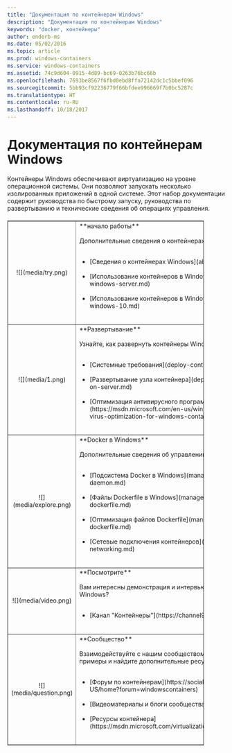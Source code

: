 ```yaml
---
title: "Документация по контейнерам Windows"
description: "Документация по контейнерам Windows"
keywords: "docker, контейнеры"
author: enderb-ms
ms.date: 05/02/2016
ms.topic: article
ms.prod: windows-containers
ms.service: windows-containers
ms.assetid: 74c9d604-0915-4d89-bc69-0263b76bc66b
ms.openlocfilehash: 7693be8567f6fbd0ebd8ffa72142dc1c5bbef096
ms.sourcegitcommit: 5bb93cf92236779f66bfdee996669f7b0bc5287c
ms.translationtype: HT
ms.contentlocale: ru-RU
ms.lasthandoff: 10/18/2017
---
```

# <a name="windows-containers-documentation"></a>Документация по контейнерам Windows

Контейнеры Windows обеспечивают виртуализацию на уровне операционной системы. Они позволяют запускать несколько изолированных приложений в одной системе. Этот набор документации содержит руководства по быстрому запуску, руководства по развертыванию и технические сведения об операциях управления.

<table border="1" style="background-color:FFFFCC;border-collapse:collapse;border:1px solid FFCC00;color:000000;width:90%; margin-top: 20px" cellpadding="25" cellspacing="5">
<tr>
<td ><center>![](media/try.png)</center></td>
<td>**начало работы**<br /><br />
Дополнительные сведения о контейнерах и их использовании.<br /><br />
<ul>
<li>[Сведения о контейнерах Windows](about/index.md)<br /><br /></li>
<li>[Использование контейнеров в Windows Server](quick-start/quick-start-windows-server.md)<br /><br /></li>
<li>[Использование контейнеров в Windows 10](quick-start/quick-start-windows-10.md)<br /><br /></li>
</ul>
</td>
</tr>
<tr>
<td ><center>![](media/1.png)</center></td>
<td>**Развертывание**<br /><br />
Узнайте, как развернуть контейнеры Windows в Windows Server2016.<br /><br />
<ul>
<li>[Системные требования](deploy-containers/system-requirements.md)<br /><br /></li>
<li>[Развертывание узла контейнера](deploy-containers/deploy-containers-on-server.md)<br /><br /></li>
<li>[Оптимизация антивирусного программного обеспечения](https://msdn.microsoft.com/en-us/windows/hardware/drivers/ifs/anti-virus-optimization-for-windows-containers)<br /><br /></li>
</ul>
</td>
</tr>

<tr>
<td ><center>![](media/explore.png)</center></td>
<td>**Docker в Windows**<br /><br />
Дополнительные сведения об управлении Docker в Windows.<br /><br />
<ul>
<li>[Подсистема Docker в Windows](manage-docker/configure-docker-daemon.md)<br /><br /></li>
<li>[Файлы Dockerfile в Windows](manage-docker/manage-windows-dockerfile.md)<br /><br /></li>
<li>[Оптимизация файлов Dockerfile](manage-docker/optimize-windows-dockerfile.md)<br /><br /></li>
<li>[Сетевые подключения контейнеров](manage-containers/container-networking.md)<br /><br /></li>
</ul>
</td>
</tr>

<tr>
<td ><center>![](media/video.png)</center></td>
<td>**Посмотрите**<br /><br />
Вам интересны демонстрация и интервью с разработчиками контейнера Windows?<br /><br />
<ul>
<li>[Канал "Контейнеры"](https://channel9.msdn.com/Blogs/containers)</li>
</ul>
<br />
</td>
</tr>

<tr>
<td ><center>![](media/question.png)</center></td>
<td>**Сообщество**<br /><br />
Взаимодействуйте с нашим сообществом, попробуйте использовать примеры и найдите дополнительные ресурсы.<br /><br />
<ul>
<li>[Форум по контейнерам](https://social.msdn.microsoft.com/Forums/en-US/home?forum=windowscontainers)<br /><br /></li>
<li>[Видеоматериалы и блоги сообщества](communitylinks.md)<br /><br /></li>
<li>[Ресурсы контейнера](https://msdn.microsoft.com/virtualization/community/community_overview)<br /><br /></li>
</ul>
</td>
</tr>
</table>
